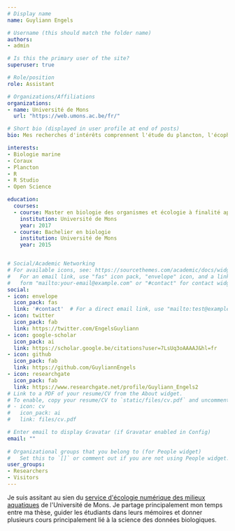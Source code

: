 ```yaml
---
# Display name
name: Guyliann Engels

# Username (this should match the folder name)
authors:
- admin

# Is this the primary user of the site?
superuser: true

# Role/position
role: Assistant

# Organizations/Affiliations
organizations:
- name: Université de Mons
  url: "https://web.umons.ac.be/fr/"

# Short bio (displayed in user profile at end of posts)
bio: Mes recherches d'intérêts comprennent l'étude du plancton, l'écophysiologie des coraux scléractiniaires et la science des données biologiques.

interests:
- Biologie marine
- Coraux
- Plancton
- R
- R Studio
- Open Science

education:
  courses:
  - course: Master en biologie des organismes et écologie à finalité approfondie
    institution: Université de Mons
    year: 2017
  - course: Bachelier en biologie
    institution: Université de Mons
    year: 2015


# Social/Academic Networking
# For available icons, see: https://sourcethemes.com/academic/docs/widgets/#icons
#   For an email link, use "fas" icon pack, "envelope" icon, and a link in the
#   form "mailto:your-email@example.com" or "#contact" for contact widget.
social:
- icon: envelope
  icon_pack: fas
  link: '#contact'  # For a direct email link, use "mailto:test@example.org".
- icon: twitter
  icon_pack: fab
  link: https://twitter.com/EngelsGuyliann
- icon: google-scholar
  icon_pack: ai
  link: https://scholar.google.be/citations?user=7LsUq3oAAAAJ&hl=fr
- icon: github
  icon_pack: fab
  link: https://github.com/GuyliannEngels
- icon: researchgate
  icon_pack: fab
  link: https://www.researchgate.net/profile/Guyliann_Engels2 
# Link to a PDF of your resume/CV from the About widget.
# To enable, copy your resume/CV to `static/files/cv.pdf` and uncomment the lines below.  
# - icon: cv
#   icon_pack: ai
#   link: files/cv.pdf

# Enter email to display Gravatar (if Gravatar enabled in Config)
email: ""
  
# Organizational groups that you belong to (for People widget)
#   Set this to `[]` or comment out if you are not using People widget.  
user_groups:
- Researchers
- Visitors
---
```


Je suis assitant au sien du [service d'écologie numérique des milieux aquatiques](https://econum.github.io) de l'Université de Mons. Je partage principalement mon temps entre ma thèse, guider les étudiants dans leurs mémoires et donner plusieurs cours principalement lié à la science des données biologiques.

